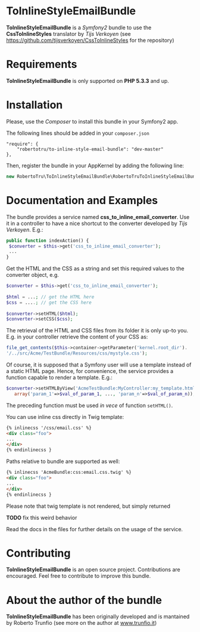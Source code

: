 ToInlineStyleEmailBundle
========================

**ToInlineStyleEmailBundle** is a _Symfony2_ bundle to use the **CssToInlineStyles** translator by _Tijs Verkoyen_ (see
https://github.com/tijsverkoyen/CssToInlineStyles for the repository)


Requirements
===========
**ToInlineStyleEmailBundle** is only supported on **PHP 5.3.3** and up.

Installation
===========
Please, use the _Composer_ to install this bundle in your Symfony2 app. 

The following lines should be added in your ```composer.json```

```
"require": {
    "robertotru/to-inline-style-email-bundle": "dev-master"
},
```

Then, register the bundle in your AppKernel by adding the following line:

``` php
new RobertoTru\ToInlineStyleEmailBundle\RobertoTruToInlineStyleEmailBundle(),
```

Documentation and Examples
===========
The bundle provides a service named **css_to_inline_email_converter**. Use it in a controller to have a nice shortcut to the 
converter developed by _Tijs Verkoyen_. E.g.:

``` php
public function indexAction() { 
 $converter = $this->get('css_to_inline_email_converter');
 ...
}
```

Get the HTML and the CSS as a string and set this required values to the converter object, e.g.

``` php
$converter = $this->get('css_to_inline_email_converter');
 
$html = ...; // get the HTML here
$css = ....; // get the CSS here
      
$converter->setHTML($html);
$converter->setCSS($css);
```

The retrieval of the HTML and CSS files from its folder it is only up-to you. E.g. in your controller retrieve the content of your CSS as:

``` php
file_get_contents($this->container->getParameter('kernel.root_dir').
'/../src/Acme/TestBundle/Resources/css/mystyle.css');
```

Of course, it is supposed that a Symfony user will use a template instead of a static HTML page. Hence, 
for convenience, the service provides a function capable to render a template. E.g.:

``` php
$converter->setHTMLByView('AcmeTestBundle:MyController:my_template.html.twig', 
   array('param_1'=>$val_of_param_1, ..., 'param_n'=>$val_of_param_n));
```

The preceding function must be used _in vece_ of function ```setHTML()```.

You can use inline css directly in Twig template:

``` html
{% inlinecss '/css/email.css' %}
<div class="foo">
...
</div>
{% endinlinecss }
```

Paths relative to bundle are supported as well:

``` html
{% inlinecss 'AcmeBundle:css:email.css.twig' %}
<div class="foo">
...
</div>
{% endinlinecss }
```

Please note that twig template is not rendered, but simply returned

__TODO__ fix this weird behavior

Read the docs in the files for further details on the usage of the service. 

Contributing
===========
**ToInlineStyleEmailBundle** is an open source project. Contributions are encouraged. 
Feel free to contribute to improve this bundle.

About the author of the bundle
===========
**ToInlineStyleEmailBundle** has been originally developed and is mantained by Roberto Trunfio (see more on the author at www.trunfio.it)
